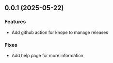 ## 0.0.1 (2025-05-22)

### Features

- Add github action for knope to manage releases

### Fixes

- Add help page for more information
